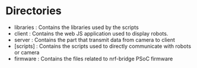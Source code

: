 # Directories
* libraries : Contains the libraries used by the scripts
* client : Contains the web JS application used to display robots.
* server : Contains the part that transmit data from camera to client
* [scripts] : Contains the scripts used to directly communicate with robots or camera
* firmware : Contains the files related to nrf-bridge PSoC firmware 
